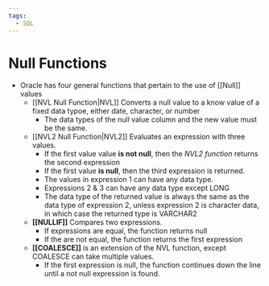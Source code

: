 ```yaml
---
tags:
  - SQL
---
```

# Null Functions
- Oracle has four general functions that pertain to the use of [[Null]] values
	- [[NVL Null Function|NVL]] Converts a null value to a know value of a fixed data typoe, either date, character, or number
		- The data types of the null value column and the new value must be the same.
	- [[NVL2 Null Function|NVL2]] Evaluates an expression with three values.
		- If the first value value **is not null**, then the *NVL2 function* returns the second expression
		- If the first value **is null**, then the third expression is returned.
		- The values in expression 1 can have any data type.
		- Expressions 2 & 3 can have any data type except LONG
		- The data type of the returned value is always the same as the data type of expression 2, unless expression 2 is character data, in which case the returned type is VARCHAR2
	- **[[NULLIF]]** Compares two expressions.
		- If expressions are equal, the function returns null
		- If the are not equal, the function returns the first expression
	- **[[COALESCE]]** is an extension of the NVL function, except COALESCE can take multiple values. 
		- If the first expression is null, the function continues down the line until a not null expression is found.

